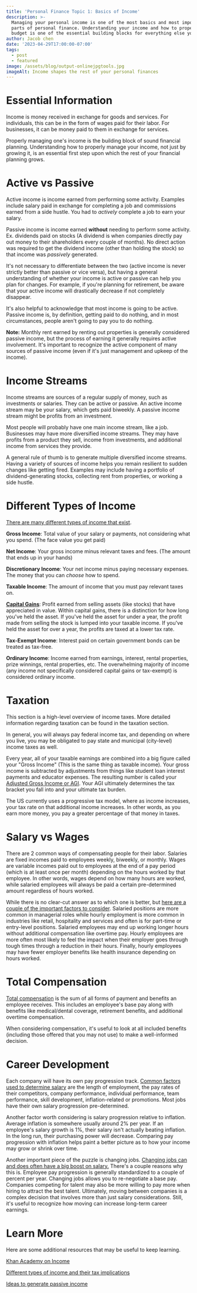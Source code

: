```yaml
---
title: 'Personal Finance Topic 1: Basics of Income'
description: >-
  Managing your personal income is one of the most basics and most important
  parts of personal finance. Understanding your income and how to properly
  budget is one of the essential building blocks for everything else you do.
author: Jacob chen
date: '2023-04-29T17:00:00-07:00'
tags:
  - post
  - featured
image: /assets/blog/output-onlinejpgtools.jpg
imageAlt: Income shapes the rest of your personal finances
---
```

# Essential Information

Income is money received in exchange for goods and services. For individuals, this can be in the form of wages paid for their labor. For businesses, it can be money paid to them in exchange for services.

Properly managing one's income is the building block of sound financial planning. Understanding how to properly manage your income, not just by growing it, is an essential first step upon which the rest of your financial planning grows.

# Active vs Passive

Active income is income earned from performing some activity. Examples include salary paid in exchange for completing a job and commissions earned from a side hustle. You had to _actively_ complete a job to earn your salary.

Passive income is income earned **without** needing to perform some activity. Ex. dividends paid on stocks (A dividend is when companies directly pay out money to their shareholders every couple of months). No direct action was required to get the dividend income (other than holding the stock) so that income was _passively_ generated.

It's not necessary to differentiate between the two (active income is never strictly better than passive or vice versa), but having a general understanding of whether your income is active or passive can help you plan for changes. For example, if you're planning for retirement, be aware that your active income will drastically decrease if not completely disappear.

It's also helpful to acknowledge that most income is going to be active. Passive income is, by definition, getting paid to do nothing, and in most circumstances, people aren't going to pay you to do nothing.

**Note:** Monthly rent earned by renting out properties is generally considered passive income, but the process of earning it generally requires active involvement. It's important to recognize the active component of many sources of passive income (even if it's just management and upkeep of the income).

# Income Streams

Income streams are sources of a regular supply of money, such as investments or salaries. They can be active or passive. An active income stream may be your salary, which gets paid biweekly. A passive income stream might be profits from an investment.

Most people will probably have one main income stream, like a job. Businesses may have more diversified income streams. They may have profits from a product they sell, income from investments, and additional income from services they provide.

A general rule of thumb is to generate multiple diversified income streams. Having a variety of sources of income helps you remain resilient to sudden changes like getting fired. Examples may include having a portfolio of dividend-generating stocks, collecting rent from properties, or working a side hustle.

# Different Types of Income

[There are many different types of income that exist](https://www.investopedia.com/terms/i/income.asp). 

**Gross Income**: Total value of your salary or payments, not considering what you spend. (The face value you get paid)

**Net Income**: Your gross income minus relevant taxes and fees. (The amount that ends up in your hands)

**Discretionary Income**: Your net income minus paying necessary expenses. The money that you can _choose_ how to spend.

**Taxable Income**: The amount of income that you must pay relevant taxes on.

[**Capital Gains**](<https://www.investopedia.com/terms/c/capitalgain.asp#:~:text=Error%20Code%3A%20100013)-,What%20Is%20a%20Capital%20Gain%3F,own%20is%20a%20capital%20asset.>): Profit earned from selling assets (like stocks) that have appreciated in value. Within capital gains, there is a distinction for how long you've held the asset. If you've held the asset for under a year, the profit made from selling the stock is lumped into your taxable income. If you've held the asset for over a year, the profits are taxed at a lower tax rate.

**Tax-Exempt Income**: Interest paid on certain government bonds can be treated as tax-free.

**Ordinary Income**: Income earned from earnings, interest, rental properties, prize winnings, rental properties, etc. The overwhelming majority of income (any income not specifically considered capital gains or tax-exempt) is considered ordinary income.

# Taxation

This section is a high-level overview of income taxes. More detailed information regarding taxation can be found in the taxation section.

In general, you will always pay federal income tax, and depending on where you live, you may be obligated to pay state and municipal (city-level) income taxes as well.

Every year, all of your taxable earnings are combined into a big figure called your "Gross Income" (This is the same thing as taxable income). Your gross income is subtracted by adjustments from things like student loan interest payments and educator expenses. The resulting number is called your [Adjusted Gross Income or AGI](https://www.irs.gov/e-file-providers/definition-of-adjusted-gross-income). Your AGI ultimately determines the tax bracket you fall into and your ultimate tax burden.

The US currently uses a progressive tax model, where as income increases, your tax rate on that additional income increases. In other words, as you earn more money, you pay a greater percentage of that money in taxes.

# Salary vs Wages

There are 2 common ways of compensating people for their labor. Salaries are fixed incomes paid to employees weekly, biweekly, or monthly. Wages are variable incomes paid out to employees at the end of a pay period (which is at least once per month) depending on the hours worked by that employee. In other words, wages depend on how many hours are worked, while salaried employees will always be paid a certain pre-determined amount regardless of hours worked.

While there is no clear-cut answer as to which one is better, but [here are a couple of the important factors to consider](https://www.investopedia.com/articles/personal-finance/031115/salary-vs-hourly-how-benefits-laws-differ.asp). Salaried positions are more common in managerial roles while hourly employment is more common in industries like retail, hospitality and services and often is for part-time or entry-level positions. Salaried employees may end up working longer hours without additional compensation like overtime pay. Hourly employees are more often most likely to feel the impact when their employer goes through tough times through a reduction in their hours. Finally, hourly employees may have fewer employer benefits like health insurance depending on hours worked.

# Total Compensation

[Total compensation](https://www.pelagohealth.com/resources/hr-glossary/total-compensation/) is the sum of all forms of payment and benefits an employee receives. This includes an employee's base pay along with benefits like medical/dental coverage, retirement benefits, and additional overtime compensation.

When considering compensation, it's useful to look at all included benefits (including those offered that you may not use) to make a well-informed decision.

# Career Development

Each company will have its own pay progression track. [Common factors used to determine salary](https://www.forbes.com/sites/cameronkeng/2014/06/22/employees-that-stay-in-companies-longer-than-2-years-get-paid-50-less/#:~:text=I%20found%20that%20the%20people,Same%20thing%20applies%20for%20titles.) are the length of employment, the pay rates of their competitors, company performance, individual performance, team performance, skill development, inflation-related or promotions. Most jobs have their own salary progression pre-determined.

Another factor worth considering is salary progression relative to inflation. Average inflation is somewhere usually around 2% per year. If an employee's salary growth is 1%, their salary isn't actually beating inflation. In the long run, their purchasing power will decrease. Comparing pay progression with inflation helps paint a better picture as to how your income may grow or shrink over time.

Another important piece of the puzzle is changing jobs. [Changing jobs can and does often have a big boost on salary.](https://www.forbes.com/sites/cameronkeng/2014/06/22/employees-that-stay-in-companies-longer-than-2-years-get-paid-50-less/#:~:text=I%20found%20that%20the%20people,Same%20thing%20applies%20for%20titles.) There's a couple reasons why this is. Employee pay progression is generally standardized to a couple of percent per year. Changing jobs allows you to re-negotiate a base pay. Companies competing for talent may also be more willing to pay more when hiring to attract the best talent. Ultimately, moving between companies is a complex decision that involves more than just salary considerations. Still, it's useful to recognize how moving can increase long-term career earnings.

# Learn More

Here are some additional resources that may be useful to keep learning.

[Khan Academy on Income](https://www.khanacademy.org/college-careers-more/financial-literacy/xa6995ea67a8e9fdd:employment)

[Different types of income and their tax implications](https://www.investopedia.com/terms/a/activeincome.asp#:~:text=Active%20income%2C%20generally%20speaking%2C%20is,business%20without%20much%20active%20participation.)

[Ideas to generate passive income](https://www.investopedia.com/terms/p/passiveincome.asp)
